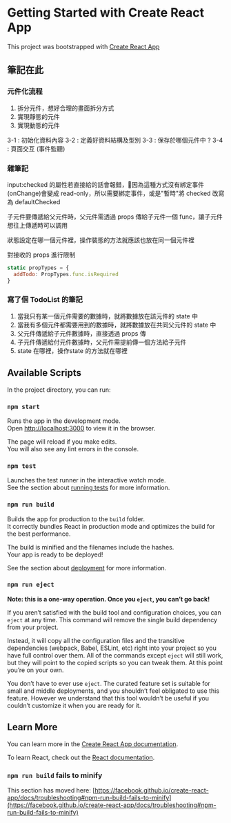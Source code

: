 # Getting Started with Create React App

This project was bootstrapped with [Create React App](https://github.com/facebook/create-react-app)

## 筆記在此

### 元件化流程

1. 拆分元件，想好合理的畫面拆分方式
2. 實現靜態的元件
3. 實現動態的元件

3-1 : 初始化資料內容
3-2 : 定義好資料結構及型別
3-3 : 保存於哪個元件中 ?
3-4 : 頁面交互 (事件監聽)


### 雜筆記
input:checked 的屬性若直接給的話會報錯，因為這種方式沒有綁定事件(onChange)會變成 read-only，所以需要綁定事件，或是"暫時"將 checked 改寫為 defaultChecked

子元件要傳遞給父元件時，父元件需透過 props 傳給子元件一個 func，讓子元件想往上傳遞時可以調用

狀態設定在哪一個元件裡，操作裝態的方法就應該也放在同一個元件裡

對接收的 props 進行限制
```JavaScript
static propTypes = {
  addTodo: PropTypes.func.isRequired
}
```

### 寫了個 TodoList 的筆記
1. 當我只有某一個元件需要的數據時，就將數據放在該元件的 state 中
2. 當我有多個元件都需要用到的數據時，就將數據放在共同父元件的 state 中
3. 父元件傳遞給子元件數據時，直接透過 props 傳
4. 子元件傳遞給付元件數據時，父元件需提前傳一個方法給子元件
5. state 在哪裡，操作state 的方法就在哪裡

## Available Scripts

In the project directory, you can run:

### `npm start`

Runs the app in the development mode.\
Open [http://localhost:3000](http://localhost:3000) to view it in the browser.

The page will reload if you make edits.\
You will also see any lint errors in the console.

### `npm test`

Launches the test runner in the interactive watch mode.\
See the section about [running tests](https://facebook.github.io/create-react-app/docs/running-tests) for more information.

### `npm run build`

Builds the app for production to the `build` folder.\
It correctly bundles React in production mode and optimizes the build for the best performance.

The build is minified and the filenames include the hashes.\
Your app is ready to be deployed!

See the section about [deployment](https://facebook.github.io/create-react-app/docs/deployment) for more information.

### `npm run eject`

**Note: this is a one-way operation. Once you `eject`, you can’t go back!**

If you aren’t satisfied with the build tool and configuration choices, you can `eject` at any time. This command will remove the single build dependency from your project.

Instead, it will copy all the configuration files and the transitive dependencies (webpack, Babel, ESLint, etc) right into your project so you have full control over them. All of the commands except `eject` will still work, but they will point to the copied scripts so you can tweak them. At this point you’re on your own.

You don’t have to ever use `eject`. The curated feature set is suitable for small and middle deployments, and you shouldn’t feel obligated to use this feature. However we understand that this tool wouldn’t be useful if you couldn’t customize it when you are ready for it.

## Learn More

You can learn more in the [Create React App documentation](https://facebook.github.io/create-react-app/docs/getting-started).

To learn React, check out the [React documentation](https://reactjs.org/).

### `npm run build` fails to minify

This section has moved here: [https://facebook.github.io/create-react-app/docs/troubleshooting#npm-run-build-fails-to-minify](https://facebook.github.io/create-react-app/docs/troubleshooting#npm-run-build-fails-to-minify)
